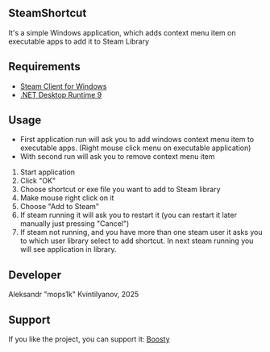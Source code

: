 ﻿## SteamShortcut

It's a simple Windows application, which adds context menu item on executable apps to add it to Steam Library

## Requirements

- [Steam Client for Windows](https://store.steampowered.com/about/)
- [.NET Desktop Runtime 9](https://dotnet.microsoft.com/ru-ru/download/dotnet/thank-you/runtime-desktop-9.0.3-windows-x64-installer)

## Usage

- First application run will ask you to add windows context menu item to executable apps. (Right mouse click menu on executable application)
- With second run will ask you to remove context menu item

1. Start application
2. Click "OK"
3. Choose shortcut or exe file you want to add to Steam library
4. Make mouse right click on it
5. Choose "Add to Steam"
6. If steam running it will ask you to restart it (you can restart it later manually just pressing "Cancel")
7. If steam not running, and you have more than one steam user it asks you to which user library select to add shortcut. In next steam running you will see application in library.

## Developer
Aleksandr "mops1k" Kvintilyanov, 2025

## Support
If you like the project, you can support it:
[Boosty](https://boosty.to/mops1k/donate)
